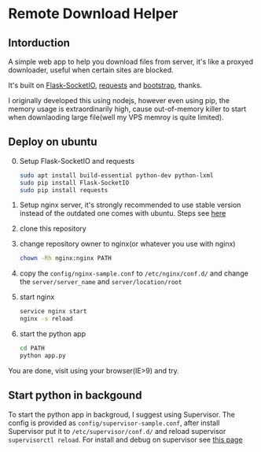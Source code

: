 Remote Download Helper
==================

Intorduction
-----------------
A simple web app to help you download files from server, it's like a proxyed downloader, useful when certain sites are blocked.

It's built on [Flask-SocketIO](https://github.com/miguelgrinberg/Flask-SocketIO), [requests](https://github.com/kennethreitz/requests) and [bootstrap](https://github.com/twbs/bootstrap), thanks.

I originally developed this using nodejs, however even using pip, the memory usage is extraordinarily high, cause out-of-memory killer to start when downlaoding large file(well my VPS memroy is quite limited).


Deploy on ubuntu
-------------------------
0. Setup Flask-SocketIO and requests

    ```bash
    sudo apt install build-essential python-dev python-lxml 
    sudo pip install Flask-SocketIO
    sudo pip install requests
    ```

1. Setup nginx server, it's strongly recommended to use stable version instead of the outdated one comes with ubuntu. Steps see [here](http://nginx.org/en/linux_packages.html#stable)
2. clone this repository
3. change repository owner to nginx(or whatever you use with nginx)

    ```bash
    chown -Rh nginx:nginx PATH
    ``` 

4. copy the `config/nginx-sample.conf` to `/etc/nginx/conf.d/` and change the `server/server_name` and `server/location/root`
5. start nginx

    ```bash
    service nginx start
    nginx -s reload
    ```

6. start the python app

    ```bash
    cd PATH
    python app.py
    ```

You are done, visit using your browser(IE>9) and try.

Start python in backgound
-----------------------
To start the python app in backgroud, I suggest using Supervisor. The config is provided as `config/supervisor-sample.conf`, after install Supervisor put it to `/etc/supervisor/conf.d/` and reload supervisor `supervisorctl reload`. For install and debug on supervisor see [this page](https://github.com/clowwindy/shadowsocks/wiki/Configure-Shadowsocks-with-Supervisor)
